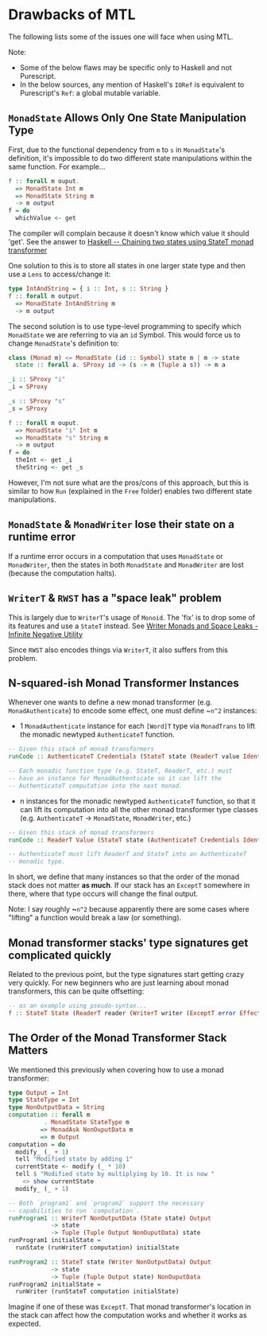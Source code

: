 # Drawbacks of MTL

The following lists some of the issues one will face when using MTL.

Note:
- Some of the below flaws may be specific only to Haskell and not Purescript.
- In the below sources, any mention of Haskell's `IORef` is equivalent to Purescript's `Ref`: a global mutable variable.

## `MonadState` Allows Only One State Manipulation Type

First, due to the functional dependency from `m` to `s` in `MonadState`'s definition, it's impossible to do two different state manipulations within the same function. For example...
```haskell
f :: forall m ouput.
  => MonadState Int m
  => MonadState String m
  -> m output
f = do
  whichValue <- get
```

The compiler will complain because it doesn't know which value it should 'get'. See the answer to [Haskell -- Chaining two states using StateT monad transformer](https://stackoverflow.com/a/49782427)

One solution to this is to store all states in one larger state type and then use a `Lens` to access/change it:
```haskell
type IntAndString = { i :: Int, s :: String }
f :: forall m output.
  => MonadState IntAndString m
  -> m output
```

The second solution is to use type-level programming to specify which `MonadState` we are referring to via an `id` Symbol. This would force us to change `MonadState`'s definition to:
```haskell
class (Monad m) <= MonadState (id :: Symbol) state m | m -> state
  state :: forall a. SProxy id -> (s -> m (Tuple a s)) -> m a

_i :: SProxy "i"
_i = SProxy

_s :: SProxy "s"
_s = SProxy

f :: forall m ouput.
  => MonadState "i" Int m
  => MonadState "s" String m
  -> m output
f = do
  theInt <- get _i
  theString <- get _s
```

However, I'm not sure what are the pros/cons of this approach, but this is similar to how `Run` (explained in the `Free` folder) enables two different state manipulations.

## `MonadState` & `MonadWriter` lose their state on a runtime error

If a runtime error occurs in a computation that uses `MonadState` or `MonadWriter`, then the states in both `MonadState` and `MonadWriter` are lost (because the computation halts).

## `WriterT` & `RWST` has a "space leak" problem

This is largely due to `WriterT`'s usage of `Monoid`. The 'fix' is to drop some of its features and use a `StateT` instead. See [Writer Monads and Space Leaks - Infinite Negative Utility](https://blog.infinitenegativeutility.com/2016/7/writer-monads-and-space-leaks)

Since `RWST` also encodes things via `WriterT`, it also suffers from this problem.

## N-squared-ish Monad Transformer Instances

Whenever one wants to define a new monad transformer (e.g. `MonadAuthenticate`) to encode some effect, one must define ~`n^2` instances:
- 1 `MonadAuthenticate` instance for each `[Word]T` type via `MonadTrans` to lift the monadic newtyped `AuthenticateT` function.

```haskell
-- Given this stack of monad transformers
runCode :: AuthenticateT Credentials (StateT state (ReaderT value Identity Unit))

-- Each monadic function type (e.g. StateT, ReaderT, etc.) must
-- have an instance for MonadAuthenticate so it can lift the
-- AuthenticateT computation into the next monad.
```

- n instances for the monadic newtyped `AuthenticateT` function, so that it can lift its computation into all the other monad transformer type classes (e.g. `AuthenticateT` -> `MonadState`, `MonadWriter`, etc.)

```haskell
-- Given this stack of monad transformers
runCode :: ReaderT Value (StateT state (AuthenticateT Credentials Identity Unit))

-- AuthenticateT must lift ReaderT and StateT into an AuthenticateT
-- monadic type.
```

In short, we define that many instances so that the order of the monad stack does not matter **as much**. If our stack has an `ExceptT` somewhere in there, where that type occurs will change the final output.

Note: I say roughly **~**`n^2` because apparently there are some cases where "lifting" a function would break a law (or something).

## Monad transformer stacks' type signatures get complicated quickly

Related to the previous point, but the type signatures start getting crazy very quickly. For new beginners who are just learning about monad transformers, this can be quite offsetting:
```haskell
-- as an example using pseudo-syntax...
f :: StateT State (ReaderT reader (WriterT writer (ExceptT error Effect output) output))
```

## The Order of the Monad Transformer Stack Matters

We mentioned this previously when covering how to use a monad transformer:
```haskell
type Output = Int
type StateType = Int
type NonOutputData = String
computation :: forall m
          . MonadState StateType m
         => MonadAsk NonOuputData m
         => m Output
computation = do
  modify_ (_ + 1)
  tell "Modified state by adding 1"
  currentState <- modify (_ * 10)
  tell $ "Modified state by multiplying by 10. It is now "
    <> show currentState
  modify_ (_ + 1)

-- Both `program1` and `program2` support the necessary
-- capabilities to run `computation`.
runProgram1 :: WriterT NonOutputData (State state) Output
            -> state
            -> Tuple (Tuple Output NonOuputData) state
runProgram1 initialState =
  runState (runWriterT computation) initialState

runProgram2 :: StateT state (Writer NonOutputData) Output
            -> state
            -> Tuple (Tuple Output state) NonOuputData
runProgram2 initialState =
  runWriter (runStateT computation initialState)
```

Imagine if one of these was `ExceptT`. That monad transformer's location in the stack can affect how the computation works and whether it works as expected.
